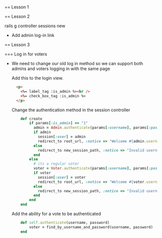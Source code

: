== Lesson 1



== Lesson 2

rails g controller sessions new

- Add admin log-in link


== Lesson 3

=== Log in for voters

- We need to change our old log in method so we can support both admins and voters logging in with the same page

	Add this to the login view.

	```html
	  <p>
	  	<%= label_tag :is_admin %><br />
	  	<%= check_box_tag :is_admin %>
	  </p>
	```

  	Change the authentication method in the session controller

 	```ruby
		def create
			if params[:is_admin] == "1" 
			  admin = Admin.authenticate(params[:username], params[:password])
			  if admin
			    session[:user] = admin
			    redirect_to root_url, :notice => "Welcome #{admin.username}"
			  else        
			    redirect_to new_session_path, :notice => "Invalid username or password"
			  end       
			else
			  # its a regular voter
			  voter = Voter.authenticate(params[:username], params[:password])
			  if voter
			    session[:user] = voter
			    redirect_to root_url, :notice => "Welcome #{voter.username}"
			  else
			    redirect_to new_session_path, :notice => "Invalid username or password"
			  end
			end     
		end
	```

	Add the ability for a vote to be authenticated

	```ruby
		def self.authenticate(username, password)
	    	voter = find_by_username_and_password(username, password)    
	  	end
  	```